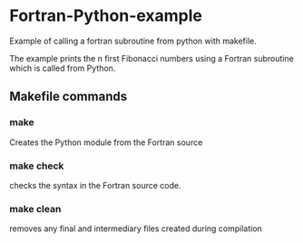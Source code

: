 # Fortran-Python-example
Example of calling a fortran subroutine from python with makefile.

The example prints the n first Fibonacci numbers using a Fortran subroutine which is called from Python.

## Makefile commands
### make 
Creates the Python module from the Fortran source 
### make check
checks the syntax in the Fortran source code.
### make clean
removes any final and intermediary files created during compilation

